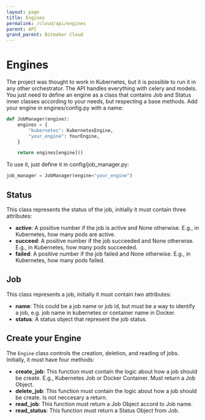 ```yaml
---
layout: page
title: Engines
permalink: /cloud/api/engines
parent: API
grand_parent: Bitmaker Cloud
---
```


# Engines

The project was thought to work in Kubernetes, but it is possible to run it in any other
orchestrator. The API handles everything with celery and models. You just need to define
an engine as a class that contains Job and Status inner classes according to your needs,
but respecting a base methods. Add your engine in engines/config.py with a name:
```py
def JobManager(engine):
    engines = {
        "kubernetes": KubernetesEngine,
        "your_engine": YourEngine,
    }

    return engines[engine]()
```

To use it, just define it in config/job_manager.py:
```py
job_manager = JobManager(engine="your_engine")
```

## Status

This class represents the status of the job, initially it must contain three attributes:

- **active**: A positive number if the job is active and None otherwise. E.g., in Kubernetes, how many pods are active.
- **succeed**: A positive number if the job succeeded and None otherwise. E.g., in Kubernetes, how many pods succeeded.
- **failed**: A positive number if the job failed and None otherwise. E.g., in Kubernetes, how many pods failed.

## Job

This class represents a job, initially it must contain two attributes:

- **name**: This could be a job name or job id, but must be a way to identify a job, e.g. job name in kubernetes or container name in Docker.
- **status**: A status object that represent the job status.

## Create your Engine

The `Engine` class controls the creation, deletion, and reading of jobs. Initially, it must have four methods:
- **create_job**: This function must contain the logic about how a job should be create. E.g., Kubernetes Job or Docker Container. Must return a Job Object.
- **delete_job**: This function must contain the logic about how a job should be create. Is not neccesary a return.
- **read_job**: This function must return a Job Object accord to Job name.
- **read_status**: This function must return a Status Object from Job.
